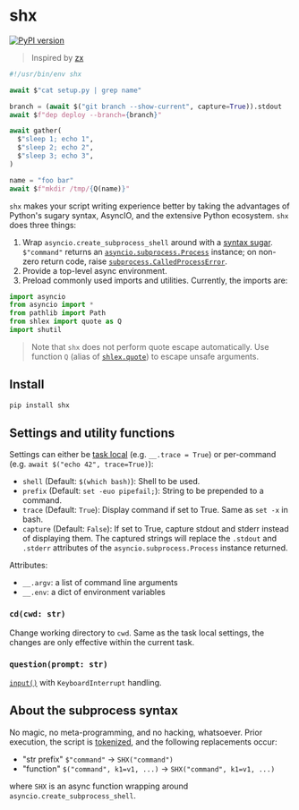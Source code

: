 # shx

[![PyPI version](https://img.shields.io/pypi/v/shx.svg)](https://pypi.org/project/shx)

> Inspired by [zx](https://github.com/google/zx)

```python
#!/usr/bin/env shx

await $"cat setup.py | grep name"

branch = (await $("git branch --show-current", capture=True)).stdout
await $f"dep deploy --branch={branch}"

await gather(
  $"sleep 1; echo 1",
  $"sleep 2; echo 2",
  $"sleep 3; echo 3",
)

name = "foo bar"
await $f"mkdir /tmp/{Q(name)}"
```

`shx` makes your script writing experience better by taking the advantages of Python's sugary syntax, AsyncIO, and the extensive Python ecosystem. `shx` does three things:

1. Wrap `asyncio.create_subprocess_shell` around with a [syntax sugar](#about-the-subprocess-syntax). `$"command"` returns an [`asyncio.subprocess.Process`](https://docs.python.org/3/library/asyncio-subprocess.html#asyncio.asyncio.subprocess.Process) instance; on non-zero return code, raise [`subprocess.CalledProcessError`](https://docs.python.org/3/library/subprocess.html#subprocess.CalledProcessError).
2. Provide a top-level async environment.
3. Preload commonly used imports and utilities. Currently, the imports are:

```Python
import asyncio
from asyncio import *
from pathlib import Path
from shlex import quote as Q
import shutil
```

> Note that `shx` does not perform quote escape automatically. Use function `Q` (alias of [`shlex.quote`](https://docs.python.org/3/library/shlex.html#shlex.quote)) to escape unsafe arguments.

## Install

```bash
pip install shx
```

## Settings and utility functions

Settings can either be [task local](contextvars.md) (e.g. `__.trace = True`) or per-command (e.g. `await $("echo 42", trace=True)`):

* `shell` (Default: `$(which bash)`): Shell to be used.
* `prefix` (Default: `set -euo pipefail;`): String to be prepended to a command.
* `trace` (Default: `True`): Display command if set to True. Same as `set -x` in bash.
* `capture` (Default: `False`): If set to True, capture stdout and stderr instead of displaying them. The captured strings will replace the `.stdout` and `.stderr` attributes of the `asyncio.subprocess.Process` instance returned.

Attributes:

* `__.argv`: a list of command line arguments
* `__.env`: a dict of environment variables

### `cd(cwd: str)`

Change working directory to `cwd`. Same as the task local settings, the changes are only effective within the current task.

### `question(prompt: str)`

[`input()`](https://docs.python.org/3/library/functions.html#input) with `KeyboardInterrupt` handling.


## About the subprocess syntax

No magic, no meta-programming, and no hacking, whatsoever. Prior execution, the script is [tokenized](https://docs.python.org/3/library/tokenize.html), and the following replacements occur:

* "str prefix" `$"command"` -> `SHX("command")`
* "function" `$("command", k1=v1, ...)` -> `SHX("command", k1=v1, ...)`

where `SHX` is an async function wrapping around `asyncio.create_subprocess_shell`.
